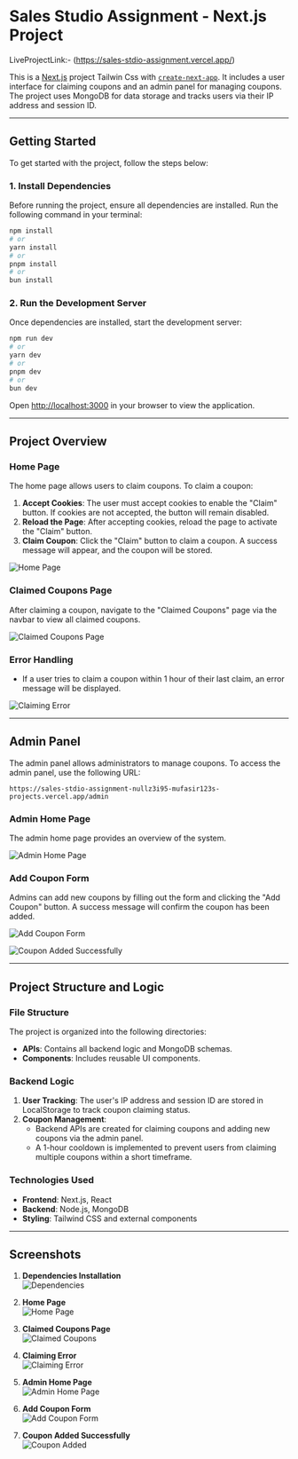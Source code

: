 # Sales Studio Assignment - Next.js Project
LiveProjectLink:- (https://sales-stdio-assignment.vercel.app/)

This is a [Next.js](https://nextjs.org/) project Tailwin Css with [`create-next-app`](https://github.com/vercel/next.js/tree/canary/packages/create-next-app). It includes a user interface for claiming coupons and an admin panel for managing coupons. The project uses MongoDB for data storage and tracks users via their IP address and session ID.

---

## Getting Started

To get started with the project, follow the steps below:

### 1. Install Dependencies
Before running the project, ensure all dependencies are installed. Run the following command in your terminal:

```bash
npm install
# or
yarn install
# or
pnpm install
# or
bun install
```

### 2. Run the Development Server
Once dependencies are installed, start the development server:

```bash
npm run dev
# or
yarn dev
# or
pnpm dev
# or
bun dev
```

Open [http://localhost:3000](http://localhost:3000) in your browser to view the application.

---

## Project Overview

### Home Page
The home page allows users to claim coupons. To claim a coupon:
1. **Accept Cookies**: The user must accept cookies to enable the "Claim" button. If cookies are not accepted, the button will remain disabled.
2. **Reload the Page**: After accepting cookies, reload the page to activate the "Claim" button.
3. **Claim Coupon**: Click the "Claim" button to claim a coupon. A success message will appear, and the coupon will be stored.

![Home Page](https://github.com/Mufasir123/salesStdioAssignment/blob/main/1.jpeg?raw=true)

### Claimed Coupons Page
After claiming a coupon, navigate to the "Claimed Coupons" page via the navbar to view all claimed coupons.

![Claimed Coupons Page](https://github.com/Mufasir123/salesStdioAssignment/blob/main/3%20climed%20coupon.jpeg?raw=true)

### Error Handling
- If a user tries to claim a coupon within 1 hour of their last claim, an error message will be displayed.
  
![Claiming Error](https://github.com/Mufasir123/salesStdioAssignment/blob/main/4%20claiming%20error.png?raw=true)

---

## Admin Panel

The admin panel allows administrators to manage coupons. To access the admin panel, use the following URL:

```
https://sales-stdio-assignment-nullz3i95-mufasir123s-projects.vercel.app/admin
```

### Admin Home Page
The admin home page provides an overview of the system.

![Admin Home Page](https://github.com/Mufasir123/salesStdioAssignment/blob/main/5%20admin%20home%20page.jpeg?raw=true)

### Add Coupon Form
Admins can add new coupons by filling out the form and clicking the "Add Coupon" button. A success message will confirm the coupon has been added.

![Add Coupon Form](https://github.com/Mufasir123/salesStdioAssignment/blob/main/6%20form%20fill.png?raw=true)

![Coupon Added Successfully](https://github.com/Mufasir123/salesStdioAssignment/blob/main/7%20add%20coupon.png?raw=true)

---

## Project Structure and Logic

### File Structure
The project is organized into the following directories:
- **APIs**: Contains all backend logic and MongoDB schemas.
- **Components**: Includes reusable UI components.

### Backend Logic
1. **User Tracking**: The user's IP address and session ID are stored in LocalStorage to track coupon claiming status.
2. **Coupon Management**:
   - Backend APIs are created for claiming coupons and adding new coupons via the admin panel.
   - A 1-hour cooldown is implemented to prevent users from claiming multiple coupons within a short timeframe.

### Technologies Used
- **Frontend**: Next.js, React
- **Backend**: Node.js, MongoDB
- **Styling**: Tailwind CSS and external components

---

## Screenshots

1. **Dependencies Installation**  
   ![Dependencies](https://github.com/Mufasir123/salesStdioAssignment/blob/main/0%20dependencies%20image.png?raw=true)

2. **Home Page**  
   ![Home Page](https://github.com/Mufasir123/salesStdioAssignment/blob/main/1.jpeg?raw=true)

3. **Claimed Coupons Page**  
   ![Claimed Coupons](https://github.com/Mufasir123/salesStdioAssignment/blob/main/3%20climed%20coupon.jpeg?raw=true)

4. **Claiming Error**  
   ![Claiming Error](https://github.com/Mufasir123/salesStdioAssignment/blob/main/4%20claiming%20error.png?raw=true)

5. **Admin Home Page**  
   ![Admin Home Page](https://github.com/Mufasir123/salesStdioAssignment/blob/main/5%20admin%20home%20page.jpeg?raw=true)

6. **Add Coupon Form**  
   ![Add Coupon Form](https://github.com/Mufasir123/salesStdioAssignment/blob/main/6%20form%20fill.png?raw=true)

7. **Coupon Added Successfully**  
   ![Coupon Added](https://github.com/Mufasir123/salesStdioAssignment/blob/main/7%20add%20coupon.png?raw=true)
